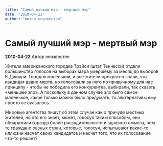 ```yaml
---
title: "Самый лучший мэр - мертвый мэр"
date: "2010-04-22"
author: "Автор неизвестен"
---
```


# Самый лучший мэр - мертвый мэр

**2010-04-22** Автор неизвестен

Жители американского городка Трэйси (штат Теннесси) отдали большинство голосов на выборах мэра умершему за месяц до выборов К.Джиари. Городок маленький, и все жители прекрасно знали, что кандидат давно мертв, но голосовали за него по привычному для нас принципу - чтобы не победила его конкурентка, выбирали, так сказать, «меньшее зло». А поскольку в данном случае зло было самое маленькое, какое только можно было придумать, то альтернативы ему просто не оказалось.

Мировые агентства пишут об этом случае как о причуде местных жителей, но кто его знает, может, голосуя таким способом, они обнаружили гораздо более рассудительности и здравого смысла, чем те граждане разных стран, которые, голосуя, испытывают какие-то иллюзии насчет своих кандидатов и насчет того, что их голосование что-то решает?